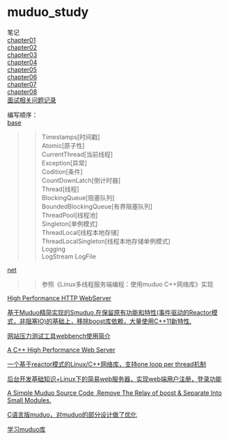 # muduo_study
笔记  
[chapter01](https://github.com/834810071/muduo_study/blob/master/book_study/Chapter01/Chapter01%E7%BA%BF%E7%A8%8B%E5%AE%89%E5%85%A8%E7%9A%84%E5%AF%B9%E8%B1%A1%E7%94%9F%E5%91%BD%E6%9C%9F%E7%AE%A1%E7%90%86.md)  
[chapter02](https://github.com/834810071/muduo_study/blob/master/book_study/Chapter02/Chapter02%E7%BA%BF%E7%A8%8B%E5%90%8C%E6%AD%A5%E7%B2%BE%E8%A6%81.md)  
[chapter03](https://github.com/834810071/muduo_study/blob/master/book_study/Chapter03/Chapter03%E5%A4%9A%E7%BA%BF%E7%A8%8B%E6%9C%8D%E5%8A%A1%E5%99%A8%E7%9A%84%E9%80%82%E7%94%A8%E5%9C%BA%E5%90%88%E4%B8%8E%E5%B8%B8%E7%94%A8%E7%BC%96%E7%A8%8B%E6%A8%A1%E5%9E%8B.md)  
[chapter04](https://github.com/834810071/muduo_study/blob/master/book_study/Chapter04/Chapter04C%2B%2B%E5%A4%9A%E7%BA%BF%E7%A8%8B%E7%B3%BB%E7%BB%9F%E7%BC%96%E7%A8%8B%E7%B2%BE%E8%A6%81.md)  
[chapter05](https://github.com/834810071/muduo_study/blob/master/book_study/Chapter05/Chapter05%E9%AB%98%E6%95%88%E7%9A%84%E5%A4%9A%E7%BA%BF%E7%A8%8B%E6%97%A5%E5%BF%97.md)  
[chapter06](https://github.com/834810071/muduo_study/blob/master/book_study/Chapter06/Chapter06muduo%E7%BD%91%E7%BB%9C%E5%BA%93%E7%AE%80%E4%BB%8B.md)    
[chapter07](https://github.com/834810071/muduo_study/blob/master/book_study/Chapter07/Chapter07muduo%E7%BC%96%E7%A8%8B%E7%A4%BA%E4%BE%8B.md)   
[chapter08](https://github.com/834810071/muduo_study/blob/master/book_study/Chapter08/Chapter08muduo%E7%BD%91%E7%BB%9C%E5%BA%93%E8%AE%BE%E8%AE%A1%E4%B8%8E%E5%AE%9E%E7%8E%B0.md)   
[面试相关问题记录](https://github.com/834810071/muduo_study/blob/master/book_study/%E9%97%AE%E9%A2%98%E8%AE%B0%E8%BD%BD/%E7%9B%B8%E5%85%B3%E9%9D%A2%E8%AF%95%E9%97%AE%E9%A2%98%E8%AE%B0%E8%BD%BD.md)


编写顺序：    
[base](https://github.com/834810071/muduo_study/tree/master/base)      
>> Timestamps[时间戳]    
>> Atomic[原子性]   
>> CurrentThread[当前线程]   
>> Exception[异常]      
>> Codition[条件]    
>> CountDownLatch[倒计时器]    
>> Thread[线程]    
>> BlockingQueue[阻塞队列]     
>> BoundedBlockingQueue[有界阻塞队列]   
>> ThreadPool[线程池]   
>> Singleton[单例模式]   
>> ThreadLocal[线程本地存储]     
>> ThreadLocalSingleton[线程本地存储单例模式]     
>> Logging    
>> LogStream
>> LogFile 
       
[net](https://github.com/834810071/muduo_study/tree/master/reactor)
>> 参照《Linux多线程服务端编程：使用muduo C++网络库》实现

[High Performance HTTP WebServer](https://github.com/linw7/TKeed)

[基于Muduo精简实现的Smuduo,在保留原有功能和特性(事件驱动的Reactor模式，非阻塞IO)的基础上，移除boost库依赖，大量使用C++11新特性.](https://my.oschina.net/guodingding/blog/839790)    

[网站压力测试工具webbench使用简介](https://my.oschina.net/guodingding/blog/839790)

[A C++ High Performance Web Server](https://github.com/linyacool/WebServer)

[一个基于reactor模式的Linux/C++网络库，支持one loop per thread机制](https://github.com/wlgq2/eomaia)

[后台开发基础知识+Linux下的简易web服务器，实现web端用户注册，登录功能](https://github.com/qinguoyi/)    

[A Simple Muduo Source Code ,Remove The Relay of boost &  Separate Into Small Modules.](https://github.com/ailumiyana/SimpleMuduo)

[C语言版muduo，对muduo的部分设计做了优化](https://github.com/shonm520/mu_event)

[学习muduo库](https://github.com/zhaozhengcoder/muduo)